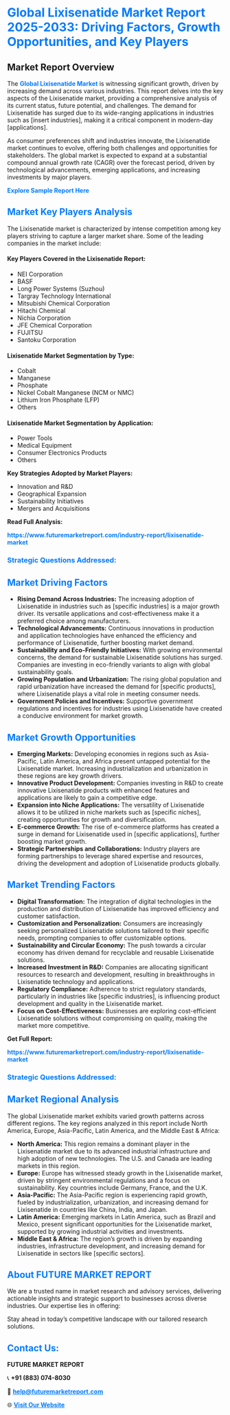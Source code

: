 <h1 style="color: #007BFF;">Global Lixisenatide Market Report 2025-2033: Driving Factors, Growth Opportunities, and Key Players</h1>

<section id="overview">
<h2>Market Report Overview</h2>
<p>The <a href="https://www.futuremarketreport.com/industry-report/lixisenatide-market" style="color: #007BFF; text-decoration: none;"><strong>Global Lixisenatide Market</strong></a> is witnessing significant growth, driven by increasing demand across various industries. This report delves into the key aspects of the Lixisenatide market, providing a comprehensive analysis of its current status, future potential, and challenges. The demand for Lixisenatide has surged due to its wide-ranging applications in industries such as [insert industries], making it a critical component in modern-day [applications].</p>
<p>As consumer preferences shift and industries innovate, the Lixisenatide market continues to evolve, offering both challenges and opportunities for stakeholders. The global market is expected to expand at a substantial compound annual growth rate (CAGR) over the forecast period, driven by technological advancements, emerging applications, and increasing investments by major players.</p>
</section>

<section id="overview">
<p><a href="https://www.futuremarketreport.com/request-sample/reportId=35959" style="color: #007BFF; text-decoration: none;"><strong>Explore Sample Report Here</strong></a></p>
</section>

<section id="key-players">
<h2 style="color: #007BFF;">Market Key Players Analysis</h2>
<p>The Lixisenatide market is characterized by intense competition among key players striving to capture a larger market share. Some of the leading companies in the market include:</p>
<h4>Key Players Covered in the Lixisenatide Report:</h4>
<ul><li>NEI Corporation</li><li>BASF</li><li>Long Power Systems (Suzhou)</li><li>Targray Technology International</li><li>Mitsubishi Chemical Corporation</li><li>Hitachi Chemical</li><li>Nichia Corporation</li><li>JFE Chemical Corporation</li><li>FUJITSU</li><li>Santoku Corporation</li></ul>
<h4>Lixisenatide Market Segmentation by Type:</h4>
<ul><li>Cobalt</li><li>Manganese</li><li>Phosphate</li><li>Nickel Cobalt Manganese (NCM or NMC)</li><li>Lithium Iron Phosphate (LFP)</li><li>Others</li></ul>

<h4>Lixisenatide Market Segmentation by Application:</h4>
<ul><li>Power Tools</li><li>Medical Equipment</li><li>Consumer Electronics Products</li><li>Others</li></ul>
<p><strong>Key Strategies Adopted by Market Players:</strong></p>
<ul>
<li>Innovation and R&D</li>
<li>Geographical Expansion</li>
<li>Sustainability Initiatives</li>
<li>Mergers and Acquisitions</li>
</ul>
</section>

<section>
<p><strong>Read Full Analysis: </strong></p><a href="https://www.futuremarketreport.com/industry-report/lixisenatide-market" style="color: #007BFF; text-decoration: none;"><strong>https://www.futuremarketreport.com/industry-report/lixisenatide-market</strong></a>
<h3 style="color: #007BFF;">Strategic Questions Addressed:</h3>
</section>

<section id="driving-factors">
<h2 style="color: #007BFF;">Market Driving Factors</h2>
<ul>
<li><strong>Rising Demand Across Industries:</strong> The increasing adoption of Lixisenatide in industries such as [specific industries] is a major growth driver. Its versatile applications and cost-effectiveness make it a preferred choice among manufacturers.</li>
<li><strong>Technological Advancements:</strong> Continuous innovations in production and application technologies have enhanced the efficiency and performance of Lixisenatide, further boosting market demand.</li>
<li><strong>Sustainability and Eco-Friendly Initiatives:</strong> With growing environmental concerns, the demand for sustainable Lixisenatide solutions has surged. Companies are investing in eco-friendly variants to align with global sustainability goals.</li>
<li><strong>Growing Population and Urbanization:</strong> The rising global population and rapid urbanization have increased the demand for [specific products], where Lixisenatide plays a vital role in meeting consumer needs.</li>
<li><strong>Government Policies and Incentives:</strong> Supportive government regulations and incentives for industries using Lixisenatide have created a conducive environment for market growth.</li>
</ul>
</section>

<section id="growth-opportunities">
<h2 style="color: #007BFF;">Market Growth Opportunities</h2>
<ul>
<li><strong>Emerging Markets:</strong> Developing economies in regions such as Asia-Pacific, Latin America, and Africa present untapped potential for the Lixisenatide market. Increasing industrialization and urbanization in these regions are key growth drivers.</li>
<li><strong>Innovative Product Development:</strong> Companies investing in R&D to create innovative Lixisenatide products with enhanced features and applications are likely to gain a competitive edge.</li>
<li><strong>Expansion into Niche Applications:</strong> The versatility of Lixisenatide allows it to be utilized in niche markets such as [specific niches], creating opportunities for growth and diversification.</li>
<li><strong>E-commerce Growth:</strong> The rise of e-commerce platforms has created a surge in demand for Lixisenatide used in [specific applications], further boosting market growth.</li>
<li><strong>Strategic Partnerships and Collaborations:</strong> Industry players are forming partnerships to leverage shared expertise and resources, driving the development and adoption of Lixisenatide products globally.</li>
</ul>
</section>

<section id="trending-factors">
<h2 style="color: #007BFF;">Market Trending Factors</h2>
<ul>
<li><strong>Digital Transformation:</strong> The integration of digital technologies in the production and distribution of Lixisenatide has improved efficiency and customer satisfaction.</li>
<li><strong>Customization and Personalization:</strong> Consumers are increasingly seeking personalized Lixisenatide solutions tailored to their specific needs, prompting companies to offer customizable options.</li>
<li><strong>Sustainability and Circular Economy:</strong> The push towards a circular economy has driven demand for recyclable and reusable Lixisenatide solutions.</li>
<li><strong>Increased Investment in R&D:</strong> Companies are allocating significant resources to research and development, resulting in breakthroughs in Lixisenatide technology and applications.</li>
<li><strong>Regulatory Compliance:</strong> Adherence to strict regulatory standards, particularly in industries like [specific industries], is influencing product development and quality in the Lixisenatide market.</li>
<li><strong>Focus on Cost-Effectiveness:</strong> Businesses are exploring cost-efficient Lixisenatide solutions without compromising on quality, making the market more competitive.</li>
</ul>
</section>

<section>
<p><strong>Get Full Report: </strong></p><a href="https://www.futuremarketreport.com/industry-report/lixisenatide-market" style="color: #007BFF; text-decoration: none;"><strong>https://www.futuremarketreport.com/industry-report/lixisenatide-market</strong></a>
<h3 style="color: #007BFF;">Strategic Questions Addressed:</h3>
</section>


<section id="regional-analysis">
<h2 style="color: #007BFF;">Market Regional Analysis</h2>
<p>The global Lixisenatide market exhibits varied growth patterns across different regions. The key regions analyzed in this report include North America, Europe, Asia-Pacific, Latin America, and the Middle East & Africa:</p>
<ul>
<li><strong>North America:</strong> This region remains a dominant player in the Lixisenatide market due to its advanced industrial infrastructure and high adoption of new technologies. The U.S. and Canada are leading markets in this region.</li>
<li><strong>Europe:</strong> Europe has witnessed steady growth in the Lixisenatide market, driven by stringent environmental regulations and a focus on sustainability. Key countries include Germany, France, and the U.K.</li>
<li><strong>Asia-Pacific:</strong> The Asia-Pacific region is experiencing rapid growth, fueled by industrialization, urbanization, and increasing demand for Lixisenatide in countries like China, India, and Japan.</li>
<li><strong>Latin America:</strong> Emerging markets in Latin America, such as Brazil and Mexico, present significant opportunities for the Lixisenatide market, supported by growing industrial activities and investments.</li>
<li><strong>Middle East & Africa:</strong> The region’s growth is driven by expanding industries, infrastructure development, and increasing demand for Lixisenatide in sectors like [specific sectors].</li>
</ul>
</section>

<footer>
<h2 style="color: #007BFF;">About FUTURE MARKET REPORT</h2>
<p>We are a trusted name in market research and advisory services, delivering actionable insights and strategic support to businesses across diverse industries. Our expertise lies in offering:</p>

<p>Stay ahead in today’s competitive landscape with our tailored research solutions.</p>

<h2 style="color: #007BFF;">Contact Us:</h2>
<p><strong>FUTURE MARKET REPORT</strong></p>
<p>📞 <strong>+91 (883) 074-8030</strong></p>
<p>📧 <strong><a href="mailto:help@futuremarketreport.com" style="color: #007BFF;">help@futuremarketreport.com</a></strong></p>
<p>🌐 <strong><a href="https://www.futuremarketreport.com/" style="color: #007BFF;">Visit Our Website</a></strong></p>
</footer>